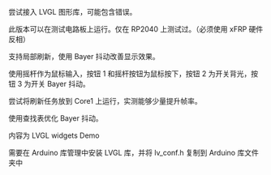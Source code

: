 尝试接入 LVGL 图形库，可能包含错误。

此版本可以在测试电路板上运行。仅在 RP2040 上测试过。（必须使用 xFRP 硬件反相）

支持局部刷新，使用 Bayer 抖动改善显示效果。

使用摇杆作为鼠标输入，按钮 1 和摇杆按钮为鼠标按下，按钮 2 为开关背光，按钮 3 为开关 Bayer 抖动。

尝试将刷新任务放到 Core1 上运行，实测能够少量提升帧率。

使用查找表优化 Bayer 抖动。

内容为 LVGL widgets Demo

需要在 Arduino 库管理中安装 LVGL 库，并将 lv_conf.h 复制到 Arduino 库文件夹中